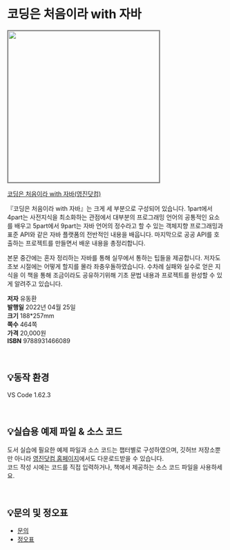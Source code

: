 # 코딩은 처음이라 with 자바

<img src="https://www.youngjin.com/images/book_cover/9788931466089.jpg" height="350px" style="border: 2px solid grey;">

[코딩은 처음이라 with 자바(영진닷컴)](https://blog.naver.com/ydot/222673286351)

『코딩은 처음이라 with 자바』는 크게 세 부분으로 구성되어 있습니다. 1part에서 4part는 사전지식을 최소화하는 관점에서 대부분의 프로그래밍 언어의 공통적인 요소를 배우고 5part에서 9part는 자바 언어의 정수라고 할 수 있는 객체지향 프로그래밍과 표준 API와 같은 자바 플랫폼의 전반적인 내용을 배웁니다. 마지막으로 공공 API를 호출하는 프로젝트를 만들면서 배운 내용을 총정리합니다.

본문 중간에는 혼자 정리하는 자바를 통해 실무에서 통하는 팁들을 제공합니다. 저자도 초보 시절에는 어떻게 할지를 몰라 좌충우돌하였습니다. 수차례 실패와 실수로 얻은 지식을 이 책을 통해 조금이라도 공유하기위해 기초 문법 내용과 프로젝트를 완성할 수 있게 알려주고 있습니다.


**저자** 유동환  
**발행일** 2022년 04월 25일  
**크기** 188*257mm  
**쪽수** 464쪽  
**가격** 20,000원  
**ISBN** 9788931466089  
 
<br>

## 💡동작 환경
VS Code 1.62.3


<br>

## 💡실습용 예제 파일 & 소스 코드
도서 실습에 필요한 예제 파일과 소스 코드는 챕터별로 구성하였으며, 깃허브 저장소뿐만 아니라 [영진닷컴 홈페이지](https://www.youngjin.com/reader/pds/pds.asp)에서도 다운로드받을 수 있습니다.  
코드 작성 시에는 코드를 직접 입력하거나, 책에서 제공하는 소스 코드 파일을 사용하세요.

<br>

## 💡문의 및 정오표
- [문의](mailto:Support@youngjin.com)
- [정오표](https://www.youngjin.com/Artyboard/mboard.asp?strBoardID=errata)



